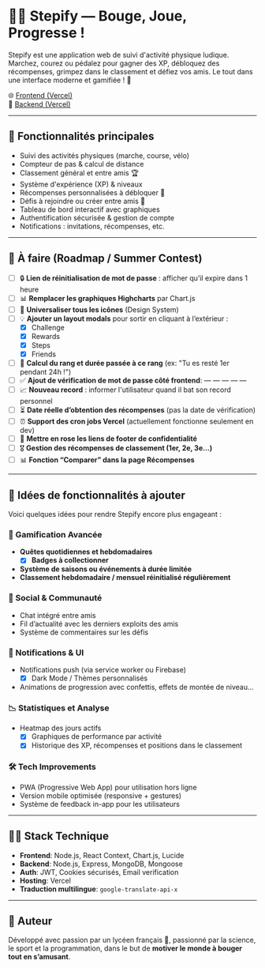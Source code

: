 # 🏃‍♂️ Stepify — Bouge, Joue, Progresse !

Stepify est une application web de suivi d'activité physique ludique. Marchez, courez ou pédalez pour gagner des XP, débloquez des récompenses, grimpez dans le classement et défiez vos amis. Le tout dans une interface moderne et gamifiée ! 🚀

🌐 [Frontend (Vercel)](https://step-ify.vercel.app)  
🔗 [Backend (Vercel)](https://stepify-backend.vercel.app)

---

## 📌 Fonctionnalités principales

- Suivi des activités physiques (marche, course, vélo)
- Compteur de pas & calcul de distance
- Classement général et entre amis 🏆
- Système d'expérience (XP) & niveaux
- Récompenses personnalisées à débloquer 🎁
- Défis à rejoindre ou créer entre amis 💪
- Tableau de bord interactif avec graphiques
- Authentification sécurisée & gestion de compte
- Notifications : invitations, récompenses, etc.

---

## 🔧 À faire (Roadmap / Summer Contest)

- [ ] 🔒 **Lien de réinitialisation de mot de passe** : afficher qu’il expire dans 1 heure
- [ ] 📊 **Remplacer les graphiques Highcharts** par Chart.js
- [ ] 🧩 **Universaliser tous les icônes** (Design System)
- [ ] 💡 **Ajouter un layout modals** pour sortir en cliquant à l’extérieur :
  - [x] Challenge
  - [x] Rewards
  - [x] Steps
  - [x] Friends
- [ ] 🏅 **Calcul du rang et durée passée à ce rang** (ex: "Tu es resté 1er pendant 24h !")
- [ ] ✅ **Ajout de vérification de mot de passe côté frontend**: — — — — —
- [ ] 📈 **Nouveau record** : informer l'utilisateur quand il bat son record personnel
- [ ] ⏳ **Date réelle d’obtention des récompenses** (pas la date de vérification)
- [ ] ⏰ **Support des cron jobs Vercel** (actuellement fonctionne seulement en dev)
- [ ] 🎨 **Mettre en rose les liens de footer de confidentialité**
- [ ] 🎖️ **Gestion des récompenses de classement (1er, 2e, 3e...)**
- [ ] 📊 **Fonction “Comparer” dans la page Récompenses**

---

## 🌱 Idées de fonctionnalités à ajouter

Voici quelques idées pour rendre Stepify encore plus engageant :

### 🎯 Gamification Avancée
- **Quêtes quotidiennes et hebdomadaires**
  - [x] **Badges à collectionner**
- **Système de saisons ou événements à durée limitée**
- **Classement hebdomadaire / mensuel réinitialisé régulièrement**

### 💬 Social & Communauté
- Chat intégré entre amis
- Fil d’actualité avec les derniers exploits des amis
- Système de commentaires sur les défis

### 📱 Notifications & UI
- Notifications push (via service worker ou Firebase)
  - [x] Dark Mode / Thèmes personnalisés
- Animations de progression avec confettis, effets de montée de niveau…

### 📉 Statistiques et Analyse
- Heatmap des jours actifs
  - [x] Graphiques de performance par activité
  - [x] Historique des XP, récompenses et positions dans le classement

### 🛠 Tech Improvements
- PWA (Progressive Web App) pour utilisation hors ligne
- Version mobile optimisée (responsive + gestures)
- Système de feedback in-app pour les utilisateurs

---

## 🧑‍💻 Stack Technique

- **Frontend**: Node.js, React Context, Chart.js, Lucide
- **Backend**: Node.js, Express, MongoDB, Mongoose
- **Auth**: JWT, Cookies sécurisés, Email verification
- **Hosting**: Vercel
- **Traduction multilingue**: `google-translate-api-x`

---

## 🧠 Auteur

Développé avec passion par un lycéen français 🧪, passionné par la science, le sport et la programmation, dans le but de **motiver le monde à bouger tout en s’amusant**.